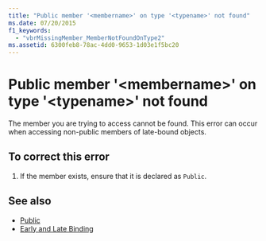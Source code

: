 ```yaml
---
title: "Public member '<membername>' on type '<typename>' not found"
ms.date: 07/20/2015
f1_keywords: 
  - "vbrMissingMember_MemberNotFoundOnType2"
ms.assetid: 6300feb8-78ac-4dd0-9653-1d03e1f5bc20
---
```

# Public member '\<membername>' on type '\<typename>' not found
The member you are trying to access cannot be found. This error can occur when accessing non-public members of late-bound objects.  
  
## To correct this error  
  
1. If the member exists, ensure that it is declared as `Public`.  
  
## See also

- [Public](../language-reference/modifiers/public.md)
- [Early and Late Binding](../programming-guide/language-features/early-late-binding/index.md)
